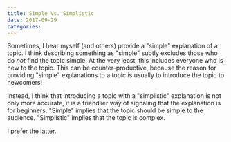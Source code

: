```yaml
---
title: Simple Vs. Simplistic
date: 2017-09-29
categories:
---
```


Sometimes, I hear myself (and others) provide a "simple" explanation of a topic.
I think describing something as "simple" subtly excludes those who do *not* find
the topic simple. At the very least, this includes everyone who is new to the
topic. This can be counter-productive, because the reason for providing "simple"
explanations to a topic is usually to introduce the topic to newcomers!

Instead, I think that introducing a topic with a "simplistic" explanation is
not only more accurate, it is a friendlier way of signaling that the explanation
is for beginners. "Simple" implies that the topic should be simple to the
audience. "Simplistic" implies that the topic is complex.

I prefer the latter.
